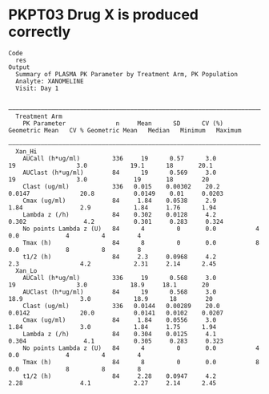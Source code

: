 # PKPT03 Drug X is produced correctly

    Code
      res
    Output
      Summary of PLASMA PK Parameter by Treatment Arm, PK Population
      Analyte: XANOMELINE 
      Visit: Day 1
      
      ——————————————————————————————————————————————————————————————————————————————————————————————————————————————————————————————
      Treatment Arm                                                                                                                 
        PK Parameter              n     Mean      SD      CV (%)   Geometric Mean   CV % Geometric Mean   Median   Minimum   Maximum
      ——————————————————————————————————————————————————————————————————————————————————————————————————————————————————————————————
      Xan_Hi                                                                                                                        
        AUCall (h*ug/ml)         336     19      0.57      3.0           19                 3.0            19.1      18       20.1  
        AUClast (h*ug/ml)        84      19      0.569     3.0           19                 3.0             19       18        20   
        Clast (ug/ml)            336   0.015    0.00302    20.2        0.0147              20.8           0.0149    0.01     0.0203 
        Cmax (ug/ml)             84     1.84    0.0538     2.9          1.84                2.9            1.84     1.76      1.94  
        Lambda z (/h)            84    0.302    0.0128     4.2         0.302                4.2           0.301     0.283     0.324 
        No points Lambda z (U)   84      4         0       0.0           4                  0.0             4         4         4   
        Tmax (h)                 84      8         0       0.0           8                  0.0             8         8         8   
        t1/2 (h)                 84     2.3     0.0968     4.2          2.3                 4.2            2.31     2.14      2.45  
      Xan_Lo                                                                                                                        
        AUCall (h*ug/ml)         336     19      0.568     3.0           19                 3.0            18.9     18.1       20   
        AUClast (h*ug/ml)        84      19      0.568     3.0          18.9                3.0            18.9      18        20   
        Clast (ug/ml)            336   0.0144   0.00289    20.0        0.0142              20.0           0.0141   0.0102    0.0207 
        Cmax (ug/ml)             84     1.84    0.0556     3.0          1.84                3.0            1.84     1.75      1.94  
        Lambda z (/h)            84    0.304    0.0125     4.1         0.304                4.1           0.305     0.283     0.323 
        No points Lambda z (U)   84      4         0       0.0           4                  0.0             4         4         4   
        Tmax (h)                 84      8         0       0.0           8                  0.0             8         8         8   
        t1/2 (h)                 84     2.28    0.0947     4.2          2.28                4.1            2.27     2.14      2.45  

